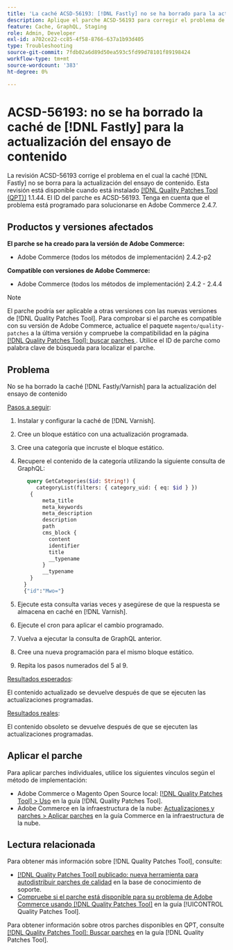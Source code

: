 ```yaml
---
title: 'La caché ACSD-56193: [!DNL Fastly] no se ha borrado para la actualización del ensayo de contenido'
description: Aplique el parche ACSD-56193 para corregir el problema de Adobe Commerce en el que la caché  [!DNL Fastly] no se borra para la actualización del ensayo de contenido.
feature: Cache, GraphQL, Staging
role: Admin, Developer
exl-id: a702ce22-cc85-4f58-8766-637a1b93d405
type: Troubleshooting
source-git-commit: 7fdb02a6d89d50ea593c5fd99d78101f89198424
workflow-type: tm+mt
source-wordcount: '383'
ht-degree: 0%

---
```


# ACSD-56193: no se ha borrado la caché de [!DNL Fastly] para la actualización del ensayo de contenido

La revisión ACSD-56193 corrige el problema en el cual la caché [!DNL Fastly] no se borra para la actualización del ensayo de contenido. Esta revisión está disponible cuando está instalado [[!DNL Quality Patches Tool (QPT)]](https://experienceleague.adobe.com/es/docs/commerce-operations/tools/quality-patches-tool/quality-patches-tool-to-self-serve-quality-patches) 1.1.44. El ID del parche es ACSD-56193. Tenga en cuenta que el problema está programado para solucionarse en Adobe Commerce 2.4.7.

## Productos y versiones afectados

**El parche se ha creado para la versión de Adobe Commerce:**

* Adobe Commerce (todos los métodos de implementación) 2.4.2-p2

**Compatible con versiones de Adobe Commerce:**

* Adobe Commerce (todos los métodos de implementación) 2.4.2 - 2.4.4

>[!NOTE]
>
>El parche podría ser aplicable a otras versiones con las nuevas versiones de [!DNL Quality Patches Tool]. Para comprobar si el parche es compatible con su versión de Adobe Commerce, actualice el paquete `magento/quality-patches` a la última versión y compruebe la compatibilidad en la página [[!DNL Quality Patches Tool]: buscar parches &#x200B;](https://experienceleague.adobe.com/tools/commerce-quality-patches/index.html?lang=es). Utilice el ID de parche como palabra clave de búsqueda para localizar el parche.

## Problema

No se ha borrado la caché [!DNL Fastly/Varnish] para la actualización del ensayo de contenido

<u>Pasos a seguir</u>:

1. Instalar y configurar la caché de [!DNL Varnish].
1. Cree un bloque estático con una actualización programada.
1. Cree una categoría que incruste el bloque estático.
1. Recupere el contenido de la categoría utilizando la siguiente consulta de GraphQL:

   ```GraphQL
      query GetCategories($id: String!) {
         categoryList(filters: { category_uid: { eq: $id } }) 
       {
           meta_title
           meta_keywords
           meta_description
           description
           path
           cms_block {
             content
             identifier
             title
             __typename
           }
           __typename
       }
     }
     {"id":"Mwo="}
   ```

1. Ejecute esta consulta varias veces y asegúrese de que la respuesta se almacena en caché en [!DNL Varnish].
1. Ejecute el cron para aplicar el cambio programado.
1. Vuelva a ejecutar la consulta de GraphQL anterior.
1. Cree una nueva programación para el mismo bloque estático.
1. Repita los pasos numerados del 5 al 9.

<u>Resultados esperados</u>:

El contenido actualizado se devuelve después de que se ejecuten las actualizaciones programadas.

<u>Resultados reales</u>:

El contenido obsoleto se devuelve después de que se ejecuten las actualizaciones programadas.

## Aplicar el parche

Para aplicar parches individuales, utilice los siguientes vínculos según el método de implementación:

* Adobe Commerce o Magento Open Source local: [[!DNL Quality Patches Tool] > Uso](/help/tools/quality-patches-tool/usage.md) en la guía [!DNL Quality Patches Tool].
* Adobe Commerce en la infraestructura de la nube: [Actualizaciones y parches > Aplicar parches](https://experienceleague.adobe.com/docs/commerce-cloud-service/user-guide/develop/upgrade/apply-patches.html?lang=es) en la guía Commerce en la infraestructura de la nube.

## Lectura relacionada

Para obtener más información sobre [!DNL Quality Patches Tool], consulte:

* [[!DNL Quality Patches Tool] publicado: nueva herramienta para autodistribuir parches de calidad](https://experienceleague.adobe.com/es/docs/commerce-operations/tools/quality-patches-tool/quality-patches-tool-to-self-serve-quality-patches) en la base de conocimiento de soporte.
* [Compruebe si el parche está disponible para su problema de Adobe Commerce usando [!DNL Quality Patches Tool]](/help/tools/quality-patches-tool/patches-available-in-qpt/check-patch-for-magento-issue-with-magento-quality-patches.md) en la guía [!UICONTROL Quality Patches Tool].


Para obtener información sobre otros parches disponibles en QPT, consulte [[!DNL Quality Patches Tool]: Buscar parches](https://experienceleague.adobe.com/tools/commerce-quality-patches/index.html?lang=es) en la guía [!DNL Quality Patches Tool].

